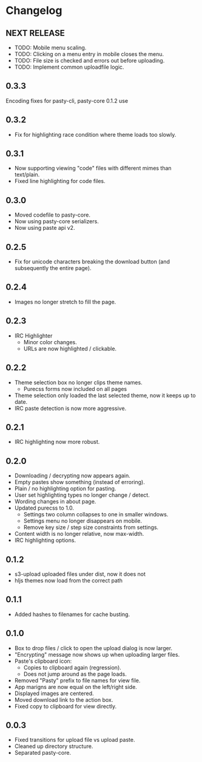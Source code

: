 # Changelog

## NEXT RELEASE
* TODO: Mobile menu scaling.
* TODO: Clicking on a menu entry in mobile closes the menu.
* TODO: File size is checked and errors out before uploading.
* TODO: Implement common uploadfile logic.

## 0.3.3
Encoding fixes for pasty-cli, pasty-core 0.1.2 use

## 0.3.2
* Fix for highlighting race condition where theme loads too slowly.

## 0.3.1
* Now supporting viewing "code" files with different mimes than text/plain.
* Fixed line highlighting for code files.

## 0.3.0
* Moved codefile to pasty-core.
* Now using pasty-core serializers.
* Now using paste api v2.

## 0.2.5
* Fix for unicode characters breaking the download button (and subsequently the entire page).

## 0.2.4
* Images no longer stretch to fill the page.

## 0.2.3
* IRC Highlighter
  * Minor color changes.
  * URLs are now highlighted / clickable.

## 0.2.2
* Theme selection box no longer clips theme names.
  * Purecss forms now included on all pages
* Theme selection only loaded the last selected theme, now it keeps up to date.
* IRC paste detection is now more aggressive.

## 0.2.1
* IRC highlighting now more robust.

## 0.2.0
* Downloading / decrypting now appears again.
* Empty pastes show something (instead of erroring).
* Plain / no highlighting option for pasting.
* User set highlighting types no longer change / detect.
* Wording changes in about page.
* Updated purecss to 1.0.
  * Settings two column collapses to one in smaller windows.
  * Settings menu no longer disappears on mobile.
  * Remove key size / step size constraints from settings.
* Content width is no longer relative, now max-width.
* IRC highlighting options.

## 0.1.2
* s3-upload uploaded files under dist, now it does not
* hljs themes now load from the correct path

## 0.1.1
* Added hashes to filenames for cache busting.

## 0.1.0
* Box to drop files / click to open the upload dialog is now larger.
* "Encrypting" message now shows up when uploading larger files.
* Paste's clipboard icon:
  * Copies to clipboard again (regression).
  * Does not jump around as the page loads.
* Removed "Pasty" prefix to file names for view file.
* App marigns are now equal on the left/right side.
* Displayed images are centered.
* Moved download link to the action box.
* Fixed copy to clipboard for view directly.

## 0.0.3
* Fixed transitions for upload file vs upload paste.
* Cleaned up directory structure.
* Separated pasty-core.

